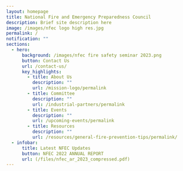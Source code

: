 ```yaml
---
layout: homepage
title: National Fire and Emergency Preparedness Council
description: Brief site description here
image: /images/nfec logo high res.jpg
permalink: /
notification: ""
sections:
  - hero:
      background: /images/nfec fire safety seminar 2023.png
      button: Contact Us
      url: /contact-us/
      key_highlights:
        - title: About Us
          description: ""
          url: /mission-logo/permalink
        - title: Committee
          description: ""
          url: /industrial-partners/permalink
        - title: Events
          description: ""
          url: /upcoming-events/permalink
        - title: Resources
          description: ""
          url: /resources/general-fire-prevention-tips/permalink/
  - infobar:
      title: Latest NFEC Updates
      button: NFEC 2022 ANNUAL REPORT
      url: (/files/nfec_ar_2023_compressed.pdf)
---
```

